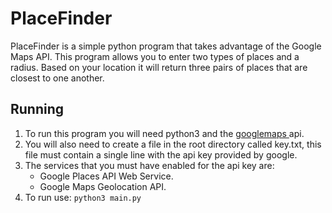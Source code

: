 # PlaceFinder
PlaceFinder is a simple python program that takes advantage of the Google Maps API.  This program allows you to enter two types of places and a radius.  Based on your location it will return three pairs of places that are closest to one another.

## Running
1.  To run this program you will need python3 and the <a href="https://github.com/googlemaps/google-maps-services-python"> googlemaps </a> api.
2.  You will also need to create a file in the root directory called key.txt, this file must contain a single line with the api key provided by google.  
3.  The services that you must have enabled for the api key are:
    -  Google Places API Web Service.
    -  Google Maps Geolocation API.
4. To run use:  ```python3 main.py```
